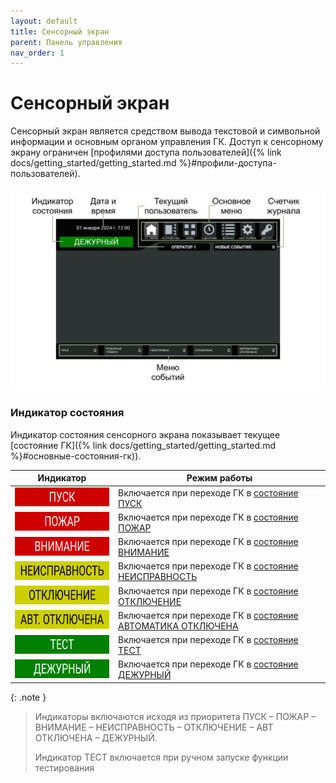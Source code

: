 ```yaml
---
layout: default
title: Сенсорный экран
parent: Панель управления
nav_order: 1
---
```


# Сенсорный экран
Сенсорный экран является средством вывода текстовой и символьной информации и основным органом управления ГК. Доступ к сенсорному экрану ограничен [профилями доступа пользователей]({% link docs/getting_started/getting_started.md %}#профили-доступа-пользователей).

<p align="center">
<img src="../../assets/images/touch_screen.png">
</p>

### Индикатор состояния
Индикатор состояния сенсорного экрана показывает текущее [состояние ГК]({% link docs/getting_started/getting_started.md %}#основные-состояния-гк)). 

<table> 
  <thead> 
    <tr> 
      <th style="text-align: center">Индикатор</th>
      <th style="text-align: center">Режим работы</th>
    </tr>
  </thead> 
  <tbody>
    <tr>
      <td style="text-align: center"><img src="../../assets/icons/screen_indicator/si_pusk.png" width="210" height="30"></td>
      <td style="text-align: left">Включается при переходе ГК в <a href="/gk_manual/docs/getting_started#состояние_пуск">состояние ПУСК</a></td>
    </tr>
    <tr>
      <td style="text-align: center"><img src="../../assets/icons/screen_indicator/si_pozhar.png" width="210" height="30"></td>
      <td style="text-align: left">Включается при переходе ГК в <a href="/gk_manual/docs/getting_started#состояние_пожар">состояние ПОЖАР</a></td>
    </tr>
    <tr>
      <td style="text-align: center"><img src="../../assets/icons/screen_indicator/si_vnimanie.png" width="210" height="30"></td>
      <td style="text-align: left">Включается при переходе ГК в <a href="/gk_manual/docs/getting_started#состояние_внимание">состояние ВНИМАНИЕ</a></td>
    </tr>
    <tr>
      <td style="text-align: center"><img src="../../assets/icons/screen_indicator/si_neispravnost.png" width="210" height="30"></td>
      <td style="text-align: left">Включается при переходе ГК в <a href="/gk_manual/docs/getting_started#состояние_неисправность">состояние НЕИСПРАВНОСТЬ</a></td>
    </tr>
    <tr>
      <td style="text-align: center"><img src="../../assets/icons/screen_indicator/si_otkluchenie.png" width="210" height="30"></td>
      <td style="text-align: left">Включается при переходе ГК в <a href="/gk_manual/docs/getting_started#состояние_отключение">состояние ОТКЛЮЧЕНИЕ</a></td>
    </tr>
    <tr>
      <td style="text-align: center"><img src="../../assets/icons/screen_indicator/si_avt_otkluchena.png" width="210" height="30"></td>
      <td style="text-align: left">Включается при переходе ГК в <a href="/gk_manual/docs/getting_started#состояние_автоматика_отключена">состояние АВТОМАТИКА ОТКЛЮЧЕНА</a></td>
    </tr>
    <tr>
      <td style="text-align: center"><img src="../../assets/icons/screen_indicator/si_test.png" width="210" height="30"></td>
      <td style="text-align: left">Включается при переходе ГК в <a href="/gk_manual/docs/getting_started#состояние_тест">состояние ТЕСТ</a></td>
    </tr>
    <tr>
      <td style="text-align: center"><img src="../../assets/icons/screen_indicator/si_dezhurnyi.png" width="210" height="30"></td>
      <td style="text-align: left">Включается при переходе ГК в <a href="/gk_manual/docs/getting_started#состояние_дежурный">состояние ДЕЖУРНЫЙ</a></td>
    </tr>
  </tbody>
</table>

{: .note }
> Индикаторы включаются исходя из приоритета ПУСК – ПОЖАР – ВНИМАНИЕ – НЕИСПРАВНОСТЬ – ОТКЛЮЧЕНИЕ – АВТ ОТКЛЮЧЕНА – ДЕЖУРНЫЙ.
>
> Индикатор ТЕСТ включается при ручном запуске функции тестирования
